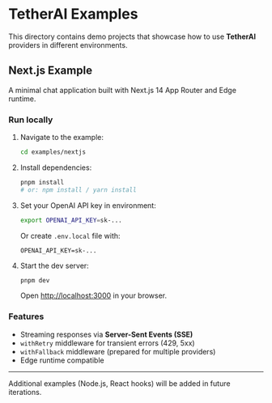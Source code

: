 # TetherAI Examples

This directory contains demo projects that showcase how to use **TetherAI** providers in different environments.

## Next.js Example

A minimal chat application built with Next.js 14 App Router and Edge runtime.

### Run locally

1. Navigate to the example:

   ```bash
   cd examples/nextjs
   ```

2. Install dependencies:

   ```bash
   pnpm install
   # or: npm install / yarn install
   ```

3. Set your OpenAI API key in environment:

   ```bash
   export OPENAI_API_KEY=sk-...
   ```

   Or create `.env.local` file with:

   ```text
   OPENAI_API_KEY=sk-...
   ```

4. Start the dev server:

   ```bash
   pnpm dev
   ```

   Open [http://localhost:3000](http://localhost:3000) in your browser.

### Features

- Streaming responses via **Server-Sent Events (SSE)**
- `withRetry` middleware for transient errors (429, 5xx)
- `withFallback` middleware (prepared for multiple providers)
- Edge runtime compatible

---

Additional examples (Node.js, React hooks) will be added in future iterations.
